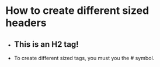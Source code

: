 # **How to create different sized headers**
* ## This is an H2 tag!
* To create different sized tags, you must you the # symbol.
